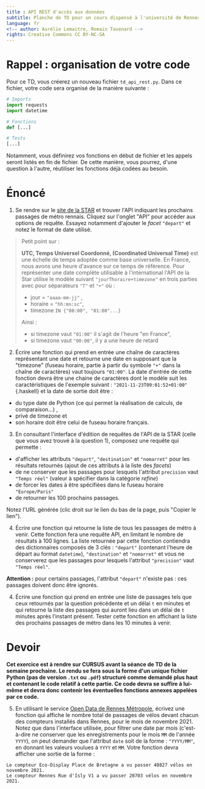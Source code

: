 ```yaml
---
title : API REST d'accès aux données
subtitle: Planche de TD pour un cours dispensé à l'université de Rennes 2
language: fr
<!-- author: Aurélie Lemaitre, Romain Tavenard -->
rights: Creative Commons CC BY-NC-SA
---
```


# Rappel : organisation de votre code

Pour ce TD, vous créerez un nouveau fichier `td_api_rest.py`.
Dans ce fichier, votre code sera organisé de la manière suivante :

```python
# Imports
import requests
import datetime

# Fonctions
def [...]

# Tests
[...]
```

Notamment, vous définirez vos fonctions en début de fichier et les appels
seront listés en fin de fichier. De cette manière, vous pourrez, d'une question
à l'autre, réutiliser les fonctions déjà codées au besoin.


# Énoncé

1. Se rendre sur le [site de la STAR](https://data.explore.star.fr/explore/)
et trouver l'API indiquant les prochains passages de métro rennais.
Cliquez sur l'onglet "API" pour accéder aux options de requête.
Essayez notamment d'ajouter le _facet_ `"depart"` et notez le format de date
utilisé.

> Petit point sur :
>
> **UTC, Temps Universel Coordonné, (Coordinated Universal Time)**
> est une échelle de temps adoptée comme base universelle.
> En France, nous avons une heure d'avance sur ce temps de référence.
> Pour représenter une date complète utilisable à l'international
> l'API de la Star utilise le modèle suivant
> `"jourThoraire+timezone"` en trois parties avec pour séparateurs `"T"` et `"+"`
> où :
>
> - jour = `"aaaa-mm-jj"` ,
> -  horaire = `"hh:mn:sc"`,
> -  timezone `IN {"00:00", "01:00"...}`
>
> Ainsi :
>
> - si timezone vaut `"01:00"` il s'agit de l'heure "en France",
> - si timezone vaut `"00:00"`, il y a une heure de retard

2. Écrire une fonction qui prend en entrée une chaîne de caractères
représentant une date et retourne une date en supposant que la "timezone"
(fuseau horaire, partie à partir du symbole `"+"` dans la chaîne de caractères)
vaut toujours `"01:00"`.
La date d'entrée de cette fonction devra être une chaine de caractères dont le
modèle suit les caractéristiques de l'exemple
suivant : `"2021-11-23T09:01:52+01:00"`{.haskell}
et la date de sortie doit être :
- du type date de Python (ce qui permet la réalisation de calculs, de comparaison...) ,
- privé de timezone et
- son horaire doit être celui de fuseau horaire français.

3. En consultant l'interface d'édition de requêtes de l'API de la STAR (celle que vous 
avez trouvé à la question 1), composez une requête qui permette :
- d'afficher les attributs `"depart"`, `"destination"` et `"nomarret"` pour les résultats 
retournés (ajout de ces attributs à la liste des _facets_)
- de ne conserver que les passages pour lesquels l'attribut `precision` vaut 
`"Temps réel"` (valeur à spécifier dans la catégorie _refine_)
- de forcer les dates à être spécifiées dans le fuseau horaire `"Europe/Paris"`
- de retourner les 100 prochains passages.

Notez l'URL générée (clic droit sur le lien du bas de la page, puis "Copier le lien").


4. Écrire une fonction qui retourne la liste de tous les passages de métro à
venir. Cette fonction fera une requête API, en limitant le nombre de résultats
 à 100 lignes.
La liste retournée par cette fonction contiendra des dictionnaires composés de
3 clés : `"depart"` (contenant l'heure de départ au format `datetime`),
`"destination"` et `"nomarret"` et vous ne conserverez que les passages pour
lesquels l'attribut `"precision"` vaut `"Temps réel"`.

**Attention :** pour certains passages, l'attribut `"depart"` n'existe pas :
ces passages doivent donc être ignorés.


4. Écrire une fonction qui prend en entrée une liste de passages
tels que ceux retournés par la question précédente et un délai `t` en minutes et
qui retourne la liste des passages qui auront lieu dans un délai de `t` minutes
après l’instant présent. Tester cette fonction en affichant la liste des
prochains passages de métro dans les 10 minutes à venir.

# Devoir

**Cet exercice est à rendre sur CURSUS avant la séance de TD de la semaine
prochaine. Le rendu se fera sous la forme d'un unique fichier Python
(pas de version `.txt` ou `.pdf`) structuré
comme demandé plus haut et contenant le code relatif à cette partie. Ce code
devra se suffire à lui-même et devra donc contenir les éventuelles fonctions
annexes appelées par ce code.**

5. En utilisant le service
[Open Data de Rennes Métropole](https://data.rennesmetropole.fr/), écrivez une
fonction qui affiche le nombre total de passages de vélos devant chacun des 
compteurs installés dans Rennes, pour le mois de novembre 2021.
Notez que dans l'interface utilisée, pour filtrer une date par mois 
(c'est-à-dire ne conserver que les enregistrements pour le mois `MM` de l'année 
`YYYY`), on peut demander que l'attribut `date` soit de la forme : `"YYYY/MM"`,
en donnant les valeurs voulues à `YYYY` et `MM`.
Votre fonction devra afficher une sortie de la forme :

```
Le compteur Eco-Display Place de Bretagne a vu passer 48827 vélos en novembre 2021.
Le compteur Rennes Rue d'Isly V1 a vu passer 20703 vélos en novembre 2021.
```

